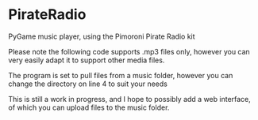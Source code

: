 # PirateRadio
PyGame music player, using the Pimoroni Pirate Radio kit

Please note the following code supports .mp3 files only, however you can very easily adapt it to support other media files.

The program is set to pull files from a music folder, however you can change the directory on line 4 to suit your needs

This is still a work in progress, and I hope to possibly add a web interface, of which you can upload files to the music folder.

